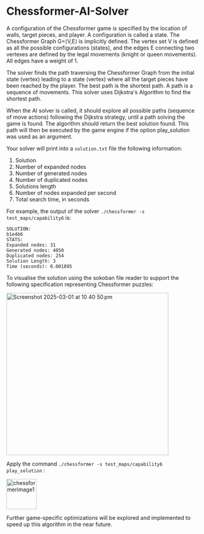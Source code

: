 # Chessformer-AI-Solver

A configuration of the Chessformer game is specified by the location of walls, target pieces, and player. A configuration is called a state. The Chessformer Graph G=⟨V,E⟩ is implicitly defined. The vertex set V is defined as all the possible configurations (states), and the edges E connecting two vertexes are defined by the legal movements (knight or queen movements). All edges have a weight of 1.

The solver finds the path traversing the Chessformer Graph from the initial state (vertex) leading to a state (vertex) where all the target pieces have been reached by the player. The best path is the shortest path. A path is a sequence of movements. This solver uses Dijkstra's Algorithm to find the shortest path.

When the AI solver is called, it should explore all possible paths (sequence of move actions) following the Dijkstra strategy, until a path solving the game is found. The algorithm should return the best solution found. This path will then be executed by the game engine if the option play_solution was used as an argument.

Your solver will print into a ```solution.txt``` file the following information: 

1. Solution
2. Number of expanded nodes
3. Number of generated nodes
4. Number of duplicated nodes
5. Solutions length
6. Number of nodes expanded per second
7. Total search time, in seconds

For example, the output of the solver ```./chessformer -s test_maps/capability6``` is:

```
SOLUTION:
b1e4b6
STATS:
Expanded nodes: 31
Generated nodes: 4050
Duplicated nodes: 254
Solution Length: 3
Time (seconds): 0.001895
```

To visualise the solution using the sokoban file reader to support the following specification representing Chessformer puzzles:

<img width="424" alt="Screenshot 2025-03-01 at 10 40 50 pm" src="https://github.com/user-attachments/assets/9e0aa9e8-419d-4e21-ba72-cd218dd3a518" />


Apply the command ```./chessformer -s test_maps/capability6 play_solution``` :

<img width="79" alt="chessformerimage1" src="https://github.com/user-attachments/assets/8411cecf-b2bc-44c7-b852-969c308248f4" />


Further game-specific optimizations will be explored and implemented to speed up this algorithm in the near future.
